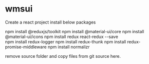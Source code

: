 # wmsui

Create a react project
install below packages

npm install @reduxjs/toolkit
npm install @material-ui/core
npm install @material-ui/icons
npm install redux react-redux --save  
npm install redux-logger
npm install redux-thunk
npm install redux-promise-middleware
npm install normalizr

remove source folder and copy files from git source here.
